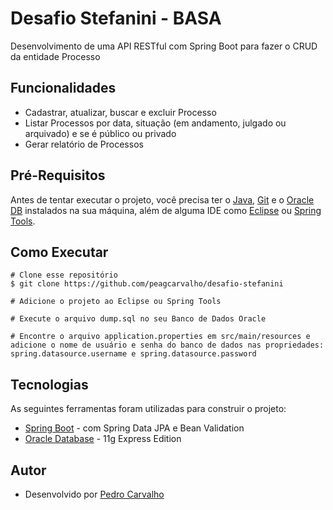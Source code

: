# Desafio Stefanini - BASA

Desenvolvimento de uma API RESTful com Spring Boot para fazer o CRUD da entidade Processo

## Funcionalidades

- Cadastrar, atualizar, buscar e excluir Processo
- Listar Processos por data, situação (em andamento, julgado ou arquivado) e se é público ou privado
- Gerar relatório de Processos

## Pré-Requisitos

Antes de tentar executar o projeto, você precisa ter o [Java](https://www.oracle.com/br/java/technologies/javase/javase-jdk8-downloads.html), [Git](https://git-scm.com/) e o [Oracle DB](https://www.oracle.com/br/database/technologies/oracle-database-software-downloads.html#19c) instalados na sua máquina, além de alguma IDE como [Eclipse](https://www.eclipse.org/downloads/packages/release/2020-06/r/eclipse-ide-enterprise-java-developers) ou [Spring Tools](https://spring.io/tools).

## Como Executar

```
# Clone esse repositório
$ git clone https://github.com/peagcarvalho/desafio-stefanini

# Adicione o projeto ao Eclipse ou Spring Tools

# Execute o arquivo dump.sql no seu Banco de Dados Oracle

# Encontre o arquivo application.properties em src/main/resources e adicione o nome de usuário e senha do banco de dados nas propriedades:
spring.datasource.username e spring.datasource.password
```

## Tecnologias

As seguintes ferramentas foram utilizadas para construir o projeto:

* [Spring Boot](https://spring.io/projects/spring-boot) - com Spring Data JPA e Bean Validation
* [Oracle Database](https://www.oracle.com/database/technologies/xe-prior-releases.html) - 11g Express Edition

## Autor

* Desenvolvido por [Pedro Carvalho](https://github.com/peagcarvalho)
